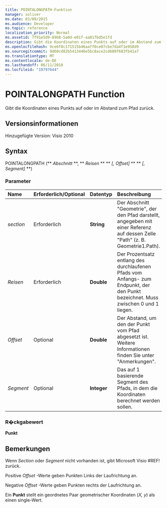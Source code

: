 ```yaml
---
title: POINTALONGPATH-Funktion
manager: soliver
ms.date: 03/09/2015
ms.audience: Developer
ms.topic: reference
localization_priority: Normal
ms.assetid: 7f91e5d9-89b8-5a0d-e01f-aa81fbd5e1fd
description: Gibt die Koordinaten eines Punkts auf oder im Abstand zum Pfad zurück.
ms.openlocfilehash: 9ce6f8c171515b46aaff0ce07cbe7da4f1e958d9
ms.sourcegitcommit: 9d60cd82b5413446e5bc8ace2cd689f683fb41a7
ms.translationtype: MT
ms.contentlocale: de-DE
ms.lasthandoff: 06/11/2018
ms.locfileid: "19797644"
---
```

# <a name="pointalongpath-function"></a>POINTALONGPATH Function

Gibt die Koordinaten eines Punkts auf oder im Abstand zum Pfad zurück.
  
## <a name="version-information"></a>Versionsinformationen

Hinzugefügte Version: Visio 2010 
  
## <a name="syntax"></a>Syntax

POINTALONGPATH (** *Abschnitt* **, ** *Reisen* ** ** *[, Offset]* ** ** *[, Segment]* **) 
  
### <a name="parameters"></a>Parameter

|**Name**|**Erforderlich/Optional**|**Datentyp**|**Beschreibung**|
|:-----|:-----|:-----|:-----|
| _section_ <br/> |Erforderlich  <br/> |**String** <br/> |Der Abschnitt "Geometrie", der den Pfad darstellt, angegeben mit einer Referenz auf dessen Zelle "Path" (z. B. Geometrie1.Path).  <br/> |
| _Reisen_ <br/> |Erforderlich  <br/> |**Double** <br/> |Der Prozentsatz entlang des durchlaufenen Pfads vom Anfangs- zum Endpunkt, der den Punkt bezeichnet. Muss zwischen 0 und 1 liegen.  <br/> |
| _Offset_ <br/> |Optional  <br/> |**Double** <br/> |Der Abstand, um den der Punkt vom Pfad abgesetzt ist. Weitere Informationen finden Sie unter "Anmerkungen".  <br/> |
| _Segment_ <br/> |Optional  <br/> |**Integer** <br/> |Das auf 1 basierende Segment des Pfads, in dem die Koordinaten berechnet werden sollen.  <br/> |
   
### <a name="return-value"></a>R�ckgabewert

 **Punkt**
  
## <a name="remarks"></a>Bemerkungen

Wenn _Section_ oder _Segment_ nicht vorhanden ist, gibt Microsoft Visio #REF! zurück. 
  
Positive *Offset* -Werte geben Punkten Links der Laufrichtung an. 
  
Negative *Offset* -Werte geben Punkten rechts der Laufrichtung an. 
  
Ein **Punkt** stellt ein geordnetes Paar geometrischer Koordinaten (*X, y*) als einen single-Wert. 
  

